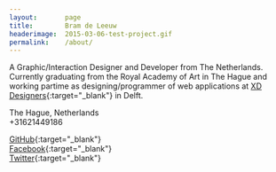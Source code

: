 ```yaml
---
layout:       page
title:        Bram de Leeuw
headerimage:  2015-03-06-test-project.gif
permalink:    /about/
---
```


A Graphic/Interaction Designer and Developer from The Netherlands. Currently graduating from the Royal Academy of Art in The Hague and working partime as designing/programmer of web applications at [XD Designers][xd]{:target="_blank"}  in Delft.

The Hague, Netherlands  
+31621449186

[GitHub][github]{:target="_blank"}  
[Facebook][twitter]{:target="_blank"}  
[Twitter][facebook]{:target="_blank"}  

[twitter]: https://twitter.com/bramdeleeuw "Follow me, but i hardly tweet"
[facebook]: https://www.facebook.com/broarrm "Like my facebook page, that i don't use"
[github]: https://github.com/thebnl "WCNA App Source Code"
[xd]: http://xd.nl/ "XD Designers Delft"